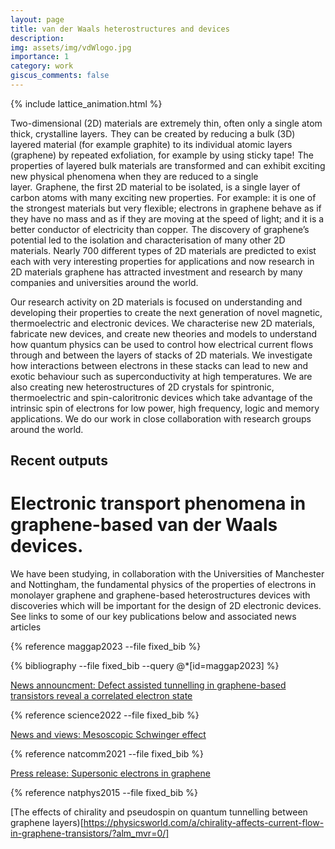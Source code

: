 ```yaml
---
layout: page
title: van der Waals heterostructures and devices
description: 
img: assets/img/vdWlogo.jpg
importance: 1
category: work
giscus_comments: false
---
```


{% include lattice_animation.html %}

Two-dimensional (2D) materials are extremely thin, often only a single atom thick, crystalline layers.  They can be created by reducing a bulk (3D) layered material (for example graphite) to its individual atomic layers (graphene) by repeated exfoliation, for example by using sticky tape!  The properties of layered bulk materials are transformed and can exhibit exciting new physical phenomena when they are reduced to a single layer.  Graphene, the first 2D material to be isolated, is a single layer of carbon atoms with many exciting new properties.  For example: it is one of the strongest materials but very flexible; electrons in graphene behave as if they have no mass and as if they are moving at the speed of light; and it is a better conductor of electricity than copper.  The discovery of graphene’s potential led to the isolation and characterisation of many other 2D materials. Nearly 700 different types of 2D materials are predicted to exist each with very interesting properties for applications and now research in 2D materials graphene has attracted investment and research by many companies and universities around the world.

Our research activity on 2D materials is focused on understanding and developing their properties to create the next generation of novel magnetic, thermoelectric and electronic devices. We characterise new 2D materials, fabricate new devices, and create new theories and models to understand how quantum physics can be used to control how electrical current flows through and between the layers of stacks of 2D materials. We investigate how interactions between electrons in these stacks can lead to new and exotic behaviour such as superconductivity at high temperatures. We are also creating new heterostructures of 2D crystals for spintronic, thermoelectric and spin-caloritronic devices which take advantage of the intrinsic spin of electrons for low power, high frequency, logic and memory applications. We do our work in close collaboration with research groups around the world. 

## **Recent outputs**

# **Electronic transport phenomena in graphene-based van der Waals devices.**  

We have been studying, in collaboration with the Universities of Manchester and Nottingham, the fundamental physics of the properties of electrons in monolayer graphene and graphene-based heterostructures devices with discoveries which will be important for the design of 2D electronic devices.  See links to some of our key publications below and associated news articles

{% reference maggap2023 --file fixed_bib %}

{% bibliography --file fixed_bib --query @*[id=maggap2023] %}

[News announcment: Defect assisted tunnelling in graphene-based transistors reveal a correlated electron state](/maggap/)

{% reference science2022 --file fixed_bib %}

[News and views:  Mesoscopic Schwinger effect](https://www.nature.com/articles/s41567-023-02019-1)

{% reference natcomm2021 --file fixed_bib %} 

[Press release: Supersonic electrons in graphene](https://www.lboro.ac.uk/departments/physics/news/2021/graphene-research/)

{% reference natphys2015 --file fixed_bib %}

[The effects of chirality and pseudospin on quantum tunnelling between graphene layers)[https://physicsworld.com/a/chirality-affects-current-flow-in-graphene-transistors/?alm_mvr=0/]


